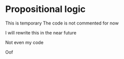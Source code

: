 # Propositional logic
This is temporary
The code is not commented for now

I will rewrite this in the near future

Not even my code

Oof